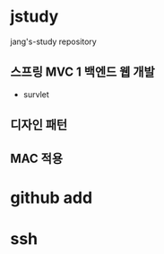 # jstudy
jang's-study repository

## 스프링 MVC 1 백엔드 웹 개발
- survlet


## 디자인 패턴 


## MAC 적용


# github add 

# ssh

